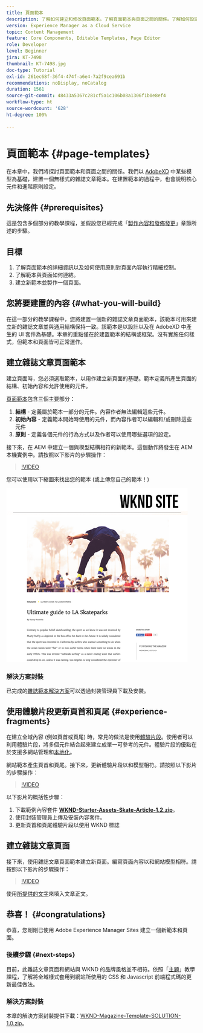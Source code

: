 ```yaml
---
title: 頁面範本
description: 了解如何建立和修改頁面範本。了解頁面範本與頁面之間的關係。了解如何設定頁面範本的原則，以便提供詳細的治理功能並讓內容維持品牌一致性。以來自 Adobe XD 的模型為基礎建立結構良好的雜誌文章範本。
version: Experience Manager as a Cloud Service
topic: Content Management
feature: Core Components, Editable Templates, Page Editor
role: Developer
level: Beginner
jira: KT-7498
thumbnail: KT-7498.jpg
doc-type: Tutorial
exl-id: 261ec68f-36f4-474f-a6e4-7a2f9cea691b
recommendations: noDisplay, noCatalog
duration: 1561
source-git-commit: 48433a5367c281cf5a1c106b08a1306f1b0e8ef4
workflow-type: ht
source-wordcount: '628'
ht-degree: 100%

---
```


# 頁面範本 {#page-templates}

在本章中，我們將探討頁面範本和頁面之間的關係。我們以 [ AdobeXD](https://www.adobe.com/tw/products/xd.html) 中某些模型為基礎，建置一個無樣式的雜誌文章範本。在建置範本的過程中，也會說明核心元件和進階原則設定。

## 先決條件 {#prerequisites}

這是包含多個部分的教學課程，並假設您已經完成「[製作內容和發佈發更](./author-content-publish.md)」章節所述的步驟。

## 目標

1. 了解頁面範本的詳細資訊以及如何使用原則對頁面內容執行精細控制。
1. 了解範本與頁面如何連結。
1. 建立新範本並製作一個頁面。

## 您將要建置的內容 {#what-you-will-build}

在這一部分的教學課程中，您將建置一個新的雜誌文章頁面範本，該範本可用來建立新的雜誌文章並與通用結構保持一致。該範本是以設計以及在 AdobeXD 中產生的 UI 套件為基礎。本章的重點僅在於建置範本的結構或框架。沒有實施任何樣式，但範本和頁面皆可正常運作。

## 建立雜誌文章頁面範本

建立頁面時，您必須選取範本，以用作建立新頁面的基礎。範本定義所產生頁面的結構、初始內容和允許使用的元件。

[頁面範本](https://experienceleague.adobe.com/docs/experience-manager-cloud-service/sites/authoring/features/templates.html?lang=zh-Hant)包含三個主要部分：

1. **結構** - 定義屬於範本一部分的元件。內容作者無法編輯這些元件。
1. **初始內容** - 定義範本開始時使用的元件，而內容作者可以編輯和/或刪除這些元件
1. **原則** - 定義各個元件的行為方式以及作者可以使用哪些選項的設定。

接下來，在 AEM 中建立一個與模型結構相符的新範本。這個動作將發生在 AEM 本機實例中。請按照以下影片的步驟操作：

>[!VIDEO](https://video.tv.adobe.com/v/332915?quality=12&learn=on)

您可以使用以下縮圖來找出您的範本 (或上傳您自己的範本！)

![文章頁面範本縮圖](./assets/page-templates/article-page-template-thumbnail.png)


### 解決方案封裝

已完成的[雜誌範本解決方案](assets/page-templates/WKND-Magazine-Template-SOLUTION-1.1.zip)可以透過封裝管理員下載及安裝。

## 使用體驗片段更新頁首和頁尾 {#experience-fragments}

在建立全域內容 (例如頁首或頁尾) 時，常見的做法是使用[體驗片段](https://experienceleague.adobe.com/docs/experience-manager-learn/sites/experience-fragments/experience-fragments-feature-video-use.html?lang=zh-Hant)。使用者可以利用體驗片段，將多個元件結合起來建立成單一可參考的元件。體驗片段的優點在於支援多網站管理和[本地化](https://experienceleague.adobe.com/docs/experience-manager-core-components/using/components/experience-fragment.html?lang=zh-hant#localized-site-structure)。

網站範本產生頁首和頁尾。接下來，更新體驗片段以和模型相符。請按照以下影片的步驟操作：

>[!VIDEO](https://video.tv.adobe.com/v/332916?quality=12&learn=on)

以下影片的概括性步驟：

1. 下載範例內容套件 **[WKND-Starter-Assets-Skate-Article-1.2.zip](assets/page-templates/WKND-Starter-Assets-Skate-Article-1.2.zip)**。
1. 使用封裝管理員上傳及安裝內容套件。
1. 更新頁首和頁尾體驗片段以使用 WKND 標誌

## 建立雜誌文章頁面

接下來，使用雜誌文章頁面範本建立新頁面。編寫頁面內容以和網站模型相符。請按照以下影片的步驟操作：

>[!VIDEO](https://video.tv.adobe.com/v/332917?quality=12&learn=on)

使用[所提供的文字](./assets/page-templates/la-skateparks-copy.txt)來填入文章正文。

## 恭喜！ {#congratulations}

恭喜，您剛剛已使用 Adobe Experience Manager Sites 建立一個新範本和頁面。

### 後續步驟 {#next-steps}

目前，此雜誌文章頁面和網站與 WKND 的品牌風格並不相符。依照「[主題](theming.md)」教學課程，了解將全域樣式套用到網站所使用的 CSS 和 Javascript 前端程式碼的更新最佳做法。

### 解決方案封裝

本章的解決方案封裝提供下載：[WKND-Magazine-Template-SOLUTION-1.0.zip](assets/page-templates/WKND-Magazine-Template-SOLUTION-1.0.zip)。
